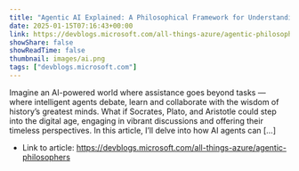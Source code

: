 ```yaml
---
title: "Agentic AI Explained: A Philosophical Framework for Understanding AI Agents"
date: 2025-01-15T07:16:43+00:00
link: https://devblogs.microsoft.com/all-things-azure/agentic-philosophers
showShare: false
showReadTime: false
thumbnail: images/ai.png
tags: ["devblogs.microsoft.com"]
---
```

Imagine an AI-powered world where assistance goes beyond tasks — where intelligent agents debate, learn and collaborate with the wisdom of history’s greatest minds. What if Socrates, Plato, and Aristotle could step into the digital age, engaging in vibrant discussions and offering their timeless perspectives. In this article, I’ll delve into how AI agents can […]

- Link to article: https://devblogs.microsoft.com/all-things-azure/agentic-philosophers
